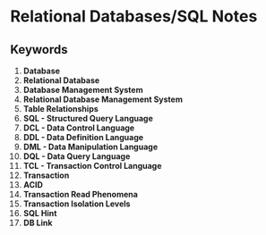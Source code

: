 # Relational Databases/SQL Notes

## Keywords
 1. **Database**
 2. **Relational Database**
 3. **Database Management System**
 4. **Relational Database Management System**
 5. **Table Relationships**
 6. **SQL - Structured Query Language**
 7. **DCL - Data Control Language**
 8. **DDL - Data Definition Language**
 9. **DML - Data Manipulation Language**
 10. **DQL - Data Query Language**
 11. **TCL - Transaction Control Language**
 12. **Transaction**
 13. **ACID**
 14. **Transaction Read Phenomena**
 15. **Transaction Isolation Levels**
 16. **SQL Hint**
 17. **DB Link**
